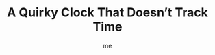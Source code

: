 ---
title        : "A Quirky Clock That Doesn’t Track Time"
link         : https://medium.com/blagenflorble/a-quirky-clock-that-doesnt-track-time-25bbf66f3511?sk=768e8020f2bb03b91c27aed3d610f560
author       : me

one_liner    : "The conspiracy of Time and how to let go."
image			   : 
piles			   : ['project', 'personal-mythology']
comment_link : 
redirect		 : true
---